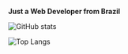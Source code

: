 **Just a Web Developer from Brazil**

![GitHub stats](https://github-readme-stats.vercel.app/api?username=marcosfromrio&show_icons=true&theme=dracula&include_all_commits=true&count_private=true&hide_title=true)

![Top Langs](https://github-readme-stats.vercel.app/api/top-langs/?username=marcosfromrio&langs_count=6&hide=html&hide_title=true&layout=compact&theme=dracula)


